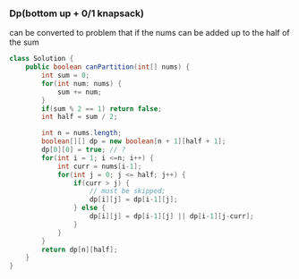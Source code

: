 ### Dp(bottom up + 0/1 knapsack)

can be converted to problem that if the nums can be added up to the half of the sum

```java
class Solution {
    public boolean canPartition(int[] nums) {
        int sum = 0;
        for(int num: nums) {
            sum += num;
        }
        if(sum % 2 == 1) return false;
        int half = sum / 2;

        int n = nums.length;
        boolean[][] dp = new boolean[n + 1][half + 1];
        dp[0][0] = true; // ?
        for(int i = 1; i <=n; i++) {
            int curr = nums[i-1];
            for(int j = 0; j <= half; j++) {
                if(curr > j) {
                    // must be skipped;
                    dp[i][j] = dp[i-1][j];
                } else {
                    dp[i][j] = dp[i-1][j] || dp[i-1][j-curr];
                }
            }
        }
        return dp[n][half];
    }
}
```

### 



